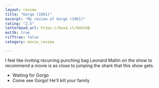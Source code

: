 ```yaml
---
layout: review
title: "Gorgo (1961)"
excerpt: "My review of Gorgo (1961)"
rating: "2.5"
letterboxd_url: https://boxd.it/64Vx5B
mst3k: true
rifftrax: false
category: movie_review

---
```


I feel like inviting recurring punching bag Leonard Maltin on the show to recommend a movie is as close to jumping the shark that this show gets.

* Waiting for Gorgo
* Come see Gorgo! He'll kill your family